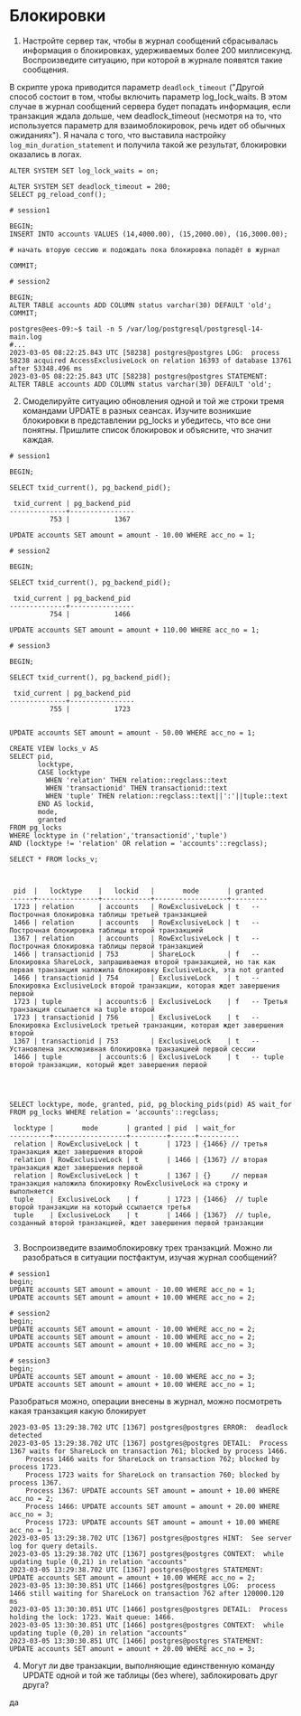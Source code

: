 # Блокировки

1. Настройте сервер так, чтобы в журнал сообщений сбрасывалась информация о блокировках, удерживаемых более 200 миллисекунд. Воспроизведите ситуацию, при которой в журнале появятся такие сообщения.


В скрипте урока приводится параметр `deadlock_timeout` ("Другой способ состоит в том, чтобы включить параметр log_lock_waits. В этом случае в журнал сообщений сервера будет попадать информация, если транзакция ждала дольше, чем deadlock_timeout (несмотря на то, что используется параметр для взаимоблокировок, речь идет об обычных ожиданиях"). Я начала с того, что выставила настройку `log_min_duration_statement` и получила такой же результат, блокировки оказались в логах.
```
ALTER SYSTEM SET log_lock_waits = on;

ALTER SYSTEM SET deadlock_timeout = 200; 
SELECT pg_reload_conf();

# session1

BEGIN;
INSERT INTO accounts VALUES (14,4000.00), (15,2000.00), (16,3000.00);

# начать вторую сессию и подождать пока блокировка попадёт в журнал

COMMIT;

# session2

BEGIN;
ALTER TABLE accounts ADD COLUMN status varchar(30) DEFAULT 'old';
COMMIT;

```

```
postgres@ees-09:~$ tail -n 5 /var/log/postgresql/postgresql-14-main.log
#...
2023-03-05 08:22:25.843 UTC [58238] postgres@postgres LOG:  process 58238 acquired AccessExclusiveLock on relation 16393 of database 13761 after 53348.496 ms
2023-03-05 08:22:25.843 UTC [58238] postgres@postgres STATEMENT:  ALTER TABLE accounts ADD COLUMN status varchar(30) DEFAULT 'old';

```

2. Смоделируйте ситуацию обновления одной и той же строки тремя командами UPDATE в разных сеансах. Изучите возникшие блокировки в представлении pg_locks и убедитесь, что все они понятны. Пришлите список блокировок и объясните, что значит каждая.

```
# session1

BEGIN;

SELECT txid_current(), pg_backend_pid();

 txid_current | pg_backend_pid 
--------------+----------------
          753 |           1367

UPDATE accounts SET amount = amount - 10.00 WHERE acc_no = 1;

```

```
# session2

BEGIN;

SELECT txid_current(), pg_backend_pid();

 txid_current | pg_backend_pid 
--------------+----------------
          754 |           1466

UPDATE accounts SET amount = amount + 110.00 WHERE acc_no = 1;

```

```
# session3

BEGIN;

SELECT txid_current(), pg_backend_pid();

 txid_current | pg_backend_pid 
--------------+----------------
          755 |           1723


UPDATE accounts SET amount = amount - 50.00 WHERE acc_no = 1;

```


```
CREATE VIEW locks_v AS
SELECT pid,
       locktype,
       CASE locktype
         WHEN 'relation' THEN relation::regclass::text
         WHEN 'transactionid' THEN transactionid::text
         WHEN 'tuple' THEN relation::regclass::text||':'||tuple::text
       END AS lockid,
       mode,
       granted
FROM pg_locks
WHERE locktype in ('relation','transactionid','tuple')
AND (locktype != 'relation' OR relation = 'accounts'::regclass);

SELECT * FROM locks_v;



 pid  |   locktype    |   lockid   |       mode       | granted 
------+---------------+------------+------------------+---------
 1723 | relation      | accounts   | RowExclusiveLock | t   -- Построчная блокировка таблицы третьей транзакцией
 1466 | relation      | accounts   | RowExclusiveLock | t   -- Построчная блокировка таблицы второй транзакцией
 1367 | relation      | accounts   | RowExclusiveLock | t   -- Построчная блокировка таблицы первой транзакцией
 1466 | transactionid | 753        | ShareLock        | f   -- Блокировка ShareLock, запрашиваемая второй транзакцией, но так как первая транзакция наложила блокировку ExclusiveLock, эта not granted
 1466 | transactionid | 754        | ExclusiveLock    | t   -- Блокировка ExclusiveLock второй транзакции, которая ждет завершения первой
 1723 | tuple         | accounts:6 | ExclusiveLock    | f   -- Третья транзакция ссылается на tuple второй 
 1723 | transactionid | 756        | ExclusiveLock    | t   -- Блокировка ExclusiveLock третьей транзакции, которая ждет завершения второй
 1367 | transactionid | 753        | ExclusiveLock    | t   -- Установлена эксклюзивная блокировка транзакцией первой сессии
 1466 | tuple         | accounts:6 | ExclusiveLock    | t   -- tuple второй транзакции, который ждет завершения первой




SELECT locktype, mode, granted, pid, pg_blocking_pids(pid) AS wait_for
FROM pg_locks WHERE relation = 'accounts'::regclass;

 locktype |       mode       | granted | pid  | wait_for 
----------+------------------+---------+------+----------
 relation | RowExclusiveLock | t       | 1723 | {1466} // третья транзакция ждет завершения второй
 relation | RowExclusiveLock | t       | 1466 | {1367} // вторая транзакция ждет завершения первой
 relation | RowExclusiveLock | t       | 1367 | {}     // первая транзакция наложила блокировку RowExclusiveLock на строку и выполняется
 tuple    | ExclusiveLock    | f       | 1723 | {1466}  // tuple второй транзакции на который ссылается третья
 tuple    | ExclusiveLock    | t       | 1466 | {1367}  // tuple, созданный второй транзакцией, ждет завершения первой транзакции
 

```



3. Воспроизведите взаимоблокировку трех транзакций. Можно ли разобраться в ситуации постфактум, изучая журнал сообщений?


```
# session1
begin;
UPDATE accounts SET amount = amount - 10.00 WHERE acc_no = 1;
UPDATE accounts SET amount = amount + 10.00 WHERE acc_no = 2;
```

```
# session2
begin;
UPDATE accounts SET amount = amount - 10.00 WHERE acc_no = 2;
UPDATE accounts SET amount = amount - 10.00 WHERE acc_no = 2;
UPDATE accounts SET amount = amount + 10.00 WHERE acc_no = 3;

```

```
# session3
begin;
UPDATE accounts SET amount = amount - 10.00 WHERE acc_no = 3;
UPDATE accounts SET amount = amount + 10.00 WHERE acc_no = 1;
```

Разобраться можно, операции внесены в журнал, можно посмотреть какая транзакция какую блокирует

```
2023-03-05 13:29:38.702 UTC [1367] postgres@postgres ERROR:  deadlock detected
2023-03-05 13:29:38.702 UTC [1367] postgres@postgres DETAIL:  Process 1367 waits for ShareLock on transaction 761; blocked by process 1466.
	Process 1466 waits for ShareLock on transaction 762; blocked by process 1723.
	Process 1723 waits for ShareLock on transaction 760; blocked by process 1367.
	Process 1367: UPDATE accounts SET amount = amount + 10.00 WHERE acc_no = 2;
	Process 1466: UPDATE accounts SET amount = amount + 20.00 WHERE acc_no = 3;
	Process 1723: UPDATE accounts SET amount = amount + 10.00 WHERE acc_no = 1;
2023-03-05 13:29:38.702 UTC [1367] postgres@postgres HINT:  See server log for query details.
2023-03-05 13:29:38.702 UTC [1367] postgres@postgres CONTEXT:  while updating tuple (0,21) in relation "accounts"
2023-03-05 13:29:38.702 UTC [1367] postgres@postgres STATEMENT:  UPDATE accounts SET amount = amount + 10.00 WHERE acc_no = 2;
2023-03-05 13:30:30.851 UTC [1466] postgres@postgres LOG:  process 1466 still waiting for ShareLock on transaction 762 after 120000.120 ms
2023-03-05 13:30:30.851 UTC [1466] postgres@postgres DETAIL:  Process holding the lock: 1723. Wait queue: 1466.
2023-03-05 13:30:30.851 UTC [1466] postgres@postgres CONTEXT:  while updating tuple (0,20) in relation "accounts"
2023-03-05 13:30:30.851 UTC [1466] postgres@postgres STATEMENT:  UPDATE accounts SET amount = amount + 20.00 WHERE acc_no = 3;
```


4. Могут ли две транзакции, выполняющие единственную команду UPDATE одной и той же таблицы (без where), заблокировать друг друга?

да
